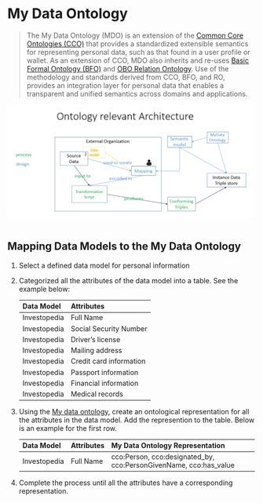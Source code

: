 # My Data Ontology
> The My Data Ontology (MDO) is an extension of the [Common Core Ontologies (CCO)](https://github.com/CommonCoreOntology/CommonCoreOntologies) that provides a standardized extensible semantics for representing personal data, such as that found in a user profile or wallet. As an extension of CCO, MDO also inherits and re-uses [Basic Formal Ontology (BFO)](https://github.com/BFO-ontology/BFO) and [OBO Relation Ontology](https://github.com/oborel/obo-relations). Use of the methodology and standards derived from CCO, BFO, and RO, provides an integration layer for personal data that enables a transparent and unified semantics across domains and applications.

![Ontology Archetecture](./onto_arch.png)
<br/>
<br/>
## Mapping Data Models to the My Data Ontology
1. Select a defined data model for personal information 
2. Categorized all the attributes of the data model into a table. See the example below:

    | Data Model   | Attributes              |
    | ------------ | ----------------------- |
    | Investopedia | Full Name               |
    | Investopedia | Social Security Number  |
    | Investopedia | Driver’s license        |
    | Investopedia | Mailing address         |
    | Investopedia | Credit card information |
    | Investopedia | Passport information    |
    | Investopedia | Financial information   |
    | Investopedia | Medical records         |

3. Using the [My data ontology](https://github.com/I-AM-project/my-data-ontology/blob/master/MyDataOntology.ttl), create an ontological representation for all the attributes in the data model. Add the represention to the table. Below is an example for the first row. 

    | Data Model   | Attributes | My Data Ontology Representation                                   |
    | ------------ | ---------- | ----------------------------------------------------------------- |
    | Investopedia | Full Name  | cco:Person, cco:designated_by, cco:PersonGivenName, cco:has_value |

4. Complete the process until all the attributes have a corresponding representation. 